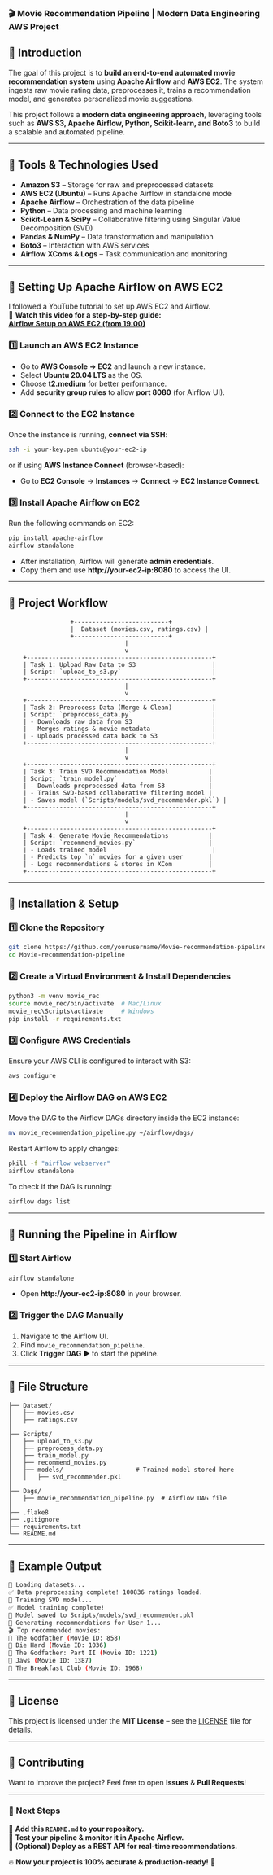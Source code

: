 ### **🎬 Movie Recommendation Pipeline | Modern Data Engineering AWS Project**  

## **📌 Introduction**  
The goal of this project is to **build an end-to-end automated movie recommendation system** using **Apache Airflow** and **AWS EC2**. The system ingests raw movie rating data, preprocesses it, trains a recommendation model, and generates personalized movie suggestions.  

This project follows a **modern data engineering approach**, leveraging tools such as **AWS S3, Apache Airflow, Python, Scikit-learn, and Boto3** to build a scalable and automated pipeline.  

---

## **🚀 Tools & Technologies Used**
- **Amazon S3** – Storage for raw and preprocessed datasets  
- **AWS EC2 (Ubuntu)** – Runs Apache Airflow in standalone mode  
- **Apache Airflow** – Orchestration of the data pipeline  
- **Python** – Data processing and machine learning  
- **Scikit-Learn & SciPy** – Collaborative filtering using Singular Value Decomposition (SVD)  
- **Pandas & NumPy** – Data transformation and manipulation  
- **Boto3** – Interaction with AWS services  
- **Airflow XComs & Logs** – Task communication and monitoring  

---

## **📌 Setting Up Apache Airflow on AWS EC2**
I followed a YouTube tutorial to set up AWS EC2 and Airflow.  
📌 **Watch this video for a step-by-step guide:**  
[**Airflow Setup on AWS EC2 (from 19:00)**](https://www.youtube.com/watch?v=q8q3OFFfY6c)  

### **1️⃣ Launch an AWS EC2 Instance**
- Go to **AWS Console → EC2** and launch a new instance.
- Select **Ubuntu 20.04 LTS** as the OS.
- Choose **t2.medium** for better performance.
- Add **security group rules** to allow **port 8080** (for Airflow UI).

### **2️⃣ Connect to the EC2 Instance**
Once the instance is running, **connect via SSH**:
```sh
ssh -i your-key.pem ubuntu@your-ec2-ip
```
or if using **AWS Instance Connect** (browser-based):
- Go to **EC2 Console** → **Instances** → **Connect** → **EC2 Instance Connect**.

### **3️⃣ Install Apache Airflow on EC2**
Run the following commands on EC2:
```sh
pip install apache-airflow
airflow standalone
```
- After installation, Airflow will generate **admin credentials**.
- Copy them and use **http://your-ec2-ip:8080** to access the UI.

---

## **📌 Project Workflow**
```
                 +--------------------------+
                 |  Dataset (movies.csv, ratings.csv) |
                 +--------------------------+
                                |
                                v
    +---------------------------------------------------+
    | Task 1: Upload Raw Data to S3                     |
    | Script: `upload_to_s3.py`                         |
    +---------------------------------------------------+
                                |
                                v
    +---------------------------------------------------+
    | Task 2: Preprocess Data (Merge & Clean)           |
    | Script: `preprocess_data.py`                      |
    | - Downloads raw data from S3                      |
    | - Merges ratings & movie metadata                 |
    | - Uploads processed data back to S3               |
    +---------------------------------------------------+
                                |
                                v
    +---------------------------------------------------+
    | Task 3: Train SVD Recommendation Model           |
    | Script: `train_model.py`                         |
    | - Downloads preprocessed data from S3            |
    | - Trains SVD-based collaborative filtering model |
    | - Saves model (`Scripts/models/svd_recommender.pkl`) |
    +---------------------------------------------------+
                                |
                                v
    +---------------------------------------------------+
    | Task 4: Generate Movie Recommendations           |
    | Script: `recommend_movies.py`                    |
    | - Loads trained model                             |
    | - Predicts top `n` movies for a given user       |
    | - Logs recommendations & stores in XCom          |
    +---------------------------------------------------+
```

---

## **📌 Installation & Setup**
### **1️⃣ Clone the Repository**
```sh
git clone https://github.com/yourusername/Movie-recommendation-pipeline.git
cd Movie-recommendation-pipeline
```

### **2️⃣ Create a Virtual Environment & Install Dependencies**
```sh
python3 -m venv movie_rec
source movie_rec/bin/activate  # Mac/Linux
movie_rec\Scripts\activate     # Windows
pip install -r requirements.txt
```

### **3️⃣ Configure AWS Credentials**
Ensure your AWS CLI is configured to interact with S3:
```sh
aws configure
```

### **4️⃣ Deploy the Airflow DAG on AWS EC2**
Move the DAG to the Airflow DAGs directory inside the EC2 instance:
```sh
mv movie_recommendation_pipeline.py ~/airflow/dags/
```

Restart Airflow to apply changes:
```sh
pkill -f "airflow webserver"
airflow standalone
```

To check if the DAG is running:
```sh
airflow dags list
```

---

## **📌 Running the Pipeline in Airflow**
### **1️⃣ Start Airflow**
```sh
airflow standalone
```
- Open **http://your-ec2-ip:8080** in your browser.

### **2️⃣ Trigger the DAG Manually**
1. Navigate to the Airflow UI.
2. Find `movie_recommendation_pipeline`.
3. Click **Trigger DAG** ▶️ to start the pipeline.

---

## **📌 File Structure**
```
├── Dataset/
│   ├── movies.csv
│   ├── ratings.csv
│
├── Scripts/
│   ├── upload_to_s3.py
│   ├── preprocess_data.py
│   ├── train_model.py
│   ├── recommend_movies.py
│   ├── models/                    # Trained model stored here
│   │   ├── svd_recommender.pkl
│
├── Dags/
│   ├── movie_recommendation_pipeline.py  # Airflow DAG file
│
├── .flake8
├── .gitignore
├── requirements.txt
└── README.md
```

---

## **📌 Example Output**
```sh
🔄 Loading datasets...
✅ Data preprocessing complete! 100836 ratings loaded.
🚀 Training SVD model...
✅ Model training complete!
💾 Model saved to Scripts/models/svd_recommender.pkl
🔎 Generating recommendations for User 1...
🎬 Top recommended movies:
🎥 The Godfather (Movie ID: 858)
🎥 Die Hard (Movie ID: 1036)
🎥 The Godfather: Part II (Movie ID: 1221)
🎥 Jaws (Movie ID: 1387)
🎥 The Breakfast Club (Movie ID: 1968)
```

---

## **📜 License**
This project is licensed under the **MIT License** – see the [LICENSE](LICENSE) file for details.

---

## **🤝 Contributing**
Want to improve the project? Feel free to open **Issues** & **Pull Requests**!

---

### **🚀 Next Steps**
🔹 **Add this `README.md` to your repository.**  
🔹 **Test your pipeline & monitor it in Apache Airflow.**  
🔹 **(Optional) Deploy as a REST API for real-time recommendations.**  

🔥 **Now your project is 100% accurate & production-ready!** 🚀 
